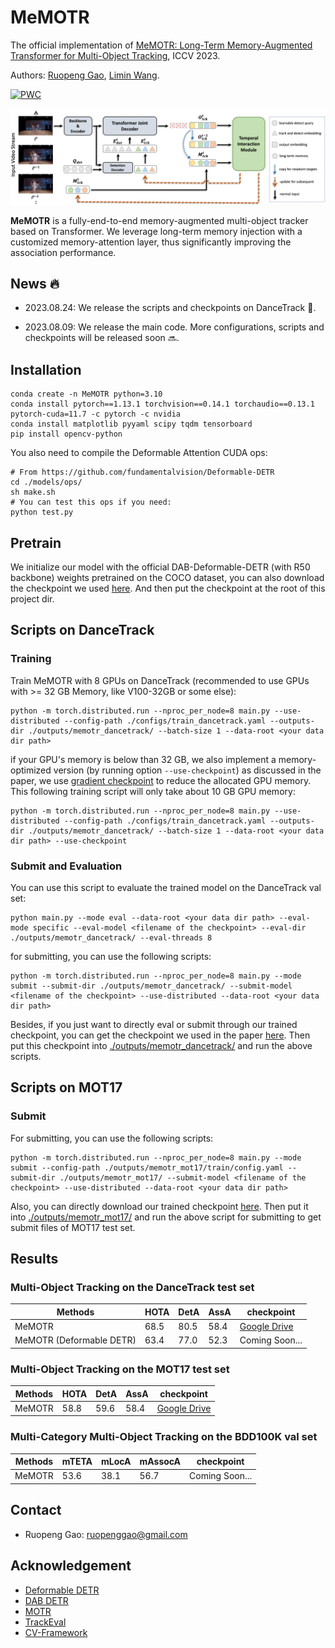 # MeMOTR

The official implementation of [MeMOTR: Long-Term Memory-Augmented Transformer for Multi-Object Tracking](https://arxiv.org/abs/2307.15700), ICCV 2023.

Authors: [Ruopeng Gao](https://ruopenggao.com), [Limin Wang](https://wanglimin.github.io/).

[![PWC](https://img.shields.io/endpoint.svg?url=https://paperswithcode.com/badge/memotr-long-term-memory-augmented-transformer/multi-object-tracking-on-dancetrack)](https://paperswithcode.com/sota/multi-object-tracking-on-dancetrack?p=memotr-long-term-memory-augmented-transformer)

![MeMOTR](./assets/overview.png)

**MeMOTR** is a fully-end-to-end memory-augmented multi-object tracker based on Transformer. We leverage long-term memory injection with a customized memory-attention layer, thus significantly improving the association performance.



## News :fire:

- 2023.08.24: We release the scripts and checkpoints on DanceTrack :dancer:.

- 2023.08.09: We release the main code. More configurations, scripts and checkpoints will be released soon :soon:.



## Installation

```shell
conda create -n MeMOTR python=3.10
conda install pytorch==1.13.1 torchvision==0.14.1 torchaudio==0.13.1 pytorch-cuda=11.7 -c pytorch -c nvidia
conda install matplotlib pyyaml scipy tqdm tensorboard
pip install opencv-python
```

You also need to compile the Deformable Attention CUDA ops:

```shell
# From https://github.com/fundamentalvision/Deformable-DETR
cd ./models/ops/
sh make.sh
# You can test this ops if you need:
python test.py
```

## Pretrain

We initialize our model with the official DAB-Deformable-DETR (with R50 backbone) weights pretrained on the COCO dataset, you can also download the checkpoint we used [here](https://drive.google.com/file/d/17FxIGgIZJih8LWkGdlIOe9ZpVZ9IRxSj/view?usp=sharing). And then put the checkpoint at the root of this project dir.

## Scripts on DanceTrack

### Training
Train MeMOTR with 8 GPUs on DanceTrack (recommended to use GPUs with >= 32 GB Memory, like V100-32GB or some else):
```shell
python -m torch.distributed.run --nproc_per_node=8 main.py --use-distributed --config-path ./configs/train_dancetrack.yaml --outputs-dir ./outputs/memotr_dancetrack/ --batch-size 1 --data-root <your data dir path>
```
if your GPU's memory is below than 32 GB, we also implement a memory-optimized version (by running option `--use-checkpoint`) as discussed in the paper, we use [gradient checkpoint](https://pytorch.org/docs/1.13/checkpoint.html?highlight=checkpoint#torch.utils.checkpoint.checkpoint) to reduce the allocated GPU memory. This following training script will only take about 10 GB GPU memory:
```shell
python -m torch.distributed.run --nproc_per_node=8 main.py --use-distributed --config-path ./configs/train_dancetrack.yaml --outputs-dir ./outputs/memotr_dancetrack/ --batch-size 1 --data-root <your data dir path> --use-checkpoint
```

### Submit and Evaluation
You can use this script to evaluate the trained model on the DanceTrack val set:
```shell
python main.py --mode eval --data-root <your data dir path> --eval-mode specific --eval-model <filename of the checkpoint> --eval-dir ./outputs/memotr_dancetrack/ --eval-threads 8
```
for submitting, you can use the following scripts:
```shell
python -m torch.distributed.run --nproc_per_node=8 main.py --mode submit --submit-dir ./outputs/memotr_dancetrack/ --submit-model <filename of the checkpoint> --use-distributed --data-root <your data dir path>
```
Besides, if you just want to directly eval or submit through our trained checkpoint, you can get the checkpoint we used in the paper [here](https://drive.google.com/file/d/1_Xh-TDwwDIeacVEywwlYNvyRmhTKB5K2/view?usp=sharing). Then put this checkpoint into [./outputs/memotr_dancetrack/](./outputs/memotr_dancetrack/) and run the above scripts.

## Scripts on MOT17

### Submit

For submitting, you can use the following scripts:

```shell
python -m torch.distributed.run --nproc_per_node=8 main.py --mode submit --config-path ./outputs/memotr_mot17/train/config.yaml --submit-dir ./outputs/memotr_mot17/ --submit-model <filename of the checkpoint> --use-distributed --data-root <your data dir path>
```

Also, you can directly download our trained checkpoint [here](https://drive.google.com/file/d/1MPZJfP91Pb1ThnX5dvxZ7tcjDH8t9hew/view?usp=drive_link). Then put it into [./outputs/memotr_mot17/](./outputs/memotr_mot17) and run the above script for submitting to get submit files of MOT17 test set.

## Results

### Multi-Object Tracking on the DanceTrack test set

| Methods                  | HOTA | DetA | AssA | checkpoint                                                                                         |
| ------------------------ | ---- | ---- | ---- |----------------------------------------------------------------------------------------------------|
| MeMOTR                   | 68.5 | 80.5 | 58.4 | [Google Drive](https://drive.google.com/file/d/1_Xh-TDwwDIeacVEywwlYNvyRmhTKB5K2/view?usp=sharing) |
| MeMOTR (Deformable DETR) | 63.4 | 77.0 | 52.3 | Coming Soon...                                                                                     |



### Multi-Object Tracking on the MOT17 test set

| Methods | HOTA | DetA | AssA | checkpoint                                                   |
| ------- | ---- | ---- | ---- | ------------------------------------------------------------ |
| MeMOTR  | 58.8 | 59.6 | 58.4 | [Google Drive](https://drive.google.com/file/d/1MPZJfP91Pb1ThnX5dvxZ7tcjDH8t9hew/view?usp=drive_link) |



### Multi-Category Multi-Object Tracking on the BDD100K val set

| Methods | mTETA | mLocA | mAssocA | checkpoint     |
| ------- | ----- | ----- | ------- | -------------- |
| MeMOTR  | 53.6  | 38.1  | 56.7    | Coming Soon... |



## Contact

- Ruopeng Gao: ruopenggao@gmail.com



## Acknowledgement

- [Deformable DETR](https://github.com/fundamentalvision/Deformable-DETR)
- [DAB DETR](https://github.com/IDEA-Research/DAB-DETR)
- [MOTR](https://github.com/megvii-research/MOTR)
- [TrackEval](https://github.com/JonathonLuiten/TrackEval)
- [CV-Framework](https://github.com/HELLORPG/CV-Framework)
